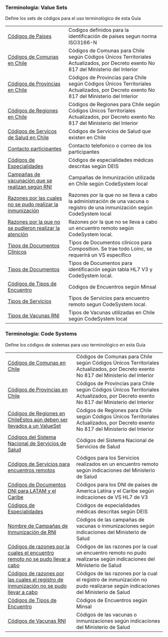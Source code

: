 ### Terminología: Value Sets

Define los sets de códigos para el uso terminológico de esta Guía

|     |     |
| --- | --- |
| [Códigos de Países](ValueSet-CodPais.html "ValueSet/CodPais") | Codigos definidos para la identificación de países segun norma ISO3166-N |
| [Códigos de Comunas en Chile](ValueSet-VSCodigosComunaCL.html "ValueSet/VSCodigosComunaCL") | Códigos de Comunas para Chile según Códigos Únicos Territoriales Actualizados, por Decreto exento No 817 del Ministerio del Interior |
| [Códigos de Provincias en Chile](ValueSet-VSCodigosProvinciasCL.html "ValueSet/VSCodigosProvinciasCL") | Códigos de Provincias para Chile según Códigos Únicos Territoriales Actualizados, por Decreto exento No 817 del Ministerio del Interior |
| [Códigos de Regiones en Chile](ValueSet-VSCodigosRegionesCL.html "ValueSet/VSCodigosRegionesCL") | Códigos de Regiones para Chile según Códigos Únicos Territoriales Actualizados, por Decreto exento No 817 del Ministerio del Interior |
| [Códigos de Servicos de Salud en Chile](ValueSet-VSCodigosServiciosSalud.html "ValueSet/VSCodigosServiciosSalud") | Códigos de Servicios de Salud que existen en Chile |
| [Contacto participantes](ValueSet-VSContactosec.html "ValueSet/VSContactosec") | Contacto telefonico o correo de los participantes |
| [Códigos de Especialidades](ValueSet-VSEspecialidadesDeisCL.html "ValueSet/VSEspecialidadesDeisCL") | Códigos de especialidades médicas descritas según DEIS |
| [Campañas de vacunación que se realizan según RNI](ValueSet-VSNombreCampana.html "ValueSet/VSNombreCampana") | Campañas de Inmunización utilizada en Chile según CodeSystem local |
| [Razones por las cuales no se pudo realizar la inmunización](ValueSet-VSRazonNOTinm.html "ValueSet/VSRazonNOTinm") | Razones por la que no se lleva a cabo la administración de una vacuna o registro de una inmunización según CodeSystem local |
| [Razones por la que no se pudieron realizar la atención](ValueSet-VSRazonNOT.html "ValueSet/VSRazonNOT") | Razones por la que no se lleva a cabo un encuentro remoto según CodeSystem local. |
| [Tipos de Documentos Clínicos](ValueSet-VSTiposDocClinic.html "ValueSet/VSTiposDocClinic") | Tipos de Documentos clínicos para Composition. Se trae todo Loinc, se requerirá un VS específico |
| [Tipos de Documentos](ValueSet-VSTiposDocumentos.html "ValueSet/VSTiposDocumentos") | Tipos de Documentos para identificación según tabla HL7 V3 y CodeSystem local. |
| [Códigos de Tipos de Encuentro](ValueSet-VSTiposEncuentro.html "ValueSet/VSTiposEncuentro") | Códigos de Encuentros según Minsal |
| [Tipos de Servicios](ValueSet-VSTiposServicio.html "ValueSet/VSTiposServicio") | Tipos de Servicios para encuentro remoto segun CodeSystem local. |
| [Tipos de Vacunas RNI](ValueSet-VSTiposVacunas.html "ValueSet/VSTiposVacunas") | Tipos de Vacunas utilizadas en Chile según CodeSystem local |

### Terminología: Code Systems

Define los códigos de sistemas para uso terminológico en esta Guía

|     |     |
| --- | --- |
| [Códigos de Comunas en Chile](CodeSystem-CSCodComunasCL.html "CodeSystem/CSCodComunasCL") | Códigos de Comunas para Chile según Códigos Únicos Territoriales Actualizados, por Decreto exento No 817 del Ministerio del Interior |
| [Códigos de Provincias en Chile](CodeSystem-CSCodProvinciasCL.html "CodeSystem/CSCodProvinciasCL") | Códigos de Provincias para Chile según Códigos Únicos Territoriales Actualizados, por Decreto exento No 817 del Ministerio del Interior |
| [Códigos de Regiones en ChileEstos aún deben ser llevados a un ValueSet](CodeSystem-CSCodRegionCL.html "CodeSystem/CSCodRegionCL") | Códigos de Regiones para Chile según Códigos Únicos Territoriales Actualizados, por Decreto exento No 817 del Ministerio del Interior |
| [Códigos del Sistema Nacional de Servicios de Salud](CodeSystem-CSCodSSalud.html "CodeSystem/CSCodSSalud") | Códigos del Sistema Nacional de Servicios de Salud |
| [Códigos de Servicios para encuentros remotos](CodeSystem-CSCodigoServicio.html "CodeSystem/CSCodigoServicio") | Códigos para los Servicios realizados en un encuentro remoto según indicaciones del Ministerio de Salud |
| [Códigos de Documentos DNI para LATAM y el Caribe](CodeSystem-CSCodigoDNI.html "CodeSystem/CSCodigoDNI") | Códigos para los DNI de países de America Latina y el Caribe según indicaciones de VS HL7 de V3 |
| [Códigos de Especialidades](CodeSystem-CSEspecialidadesDeisCL.html "CodeSystem/CSEspecialidadesDeisCL") | Códigos de especialidades médicas descritas según DEIS |
| [Nombre de Campañas de Inmunización de RNI](CodeSystem-CSNombreCampana.html "CodeSystem/CSNombreCampana") | Códigos de las campañas de vacunas o inmunizaciones según indicaciones del Ministerio de Salud |
| [Códigos de razones por la cuales el encuentro remoto no se pudo llevar a cabo](CodeSystem-CSRazonNOT.html "CodeSystem/CSRazonNOT") | Códigos de las razones por la cual un encuentro remoto no pudo realizarse según indicaciones del Ministerio de Salud |
| [Códigos de razones por las cuales el registro de inmunización no se pudo llevar a cabo](CodeSystem-CSRazonNOTinm.html "CodeSystem/CSRazonNOTinm") | Códigos de las razones por la cual el registro de inmunización no pudo realizarse según indicaciones del Ministerio de Salud |
| [Códigos de Tipos de Encuentro](CodeSystem-CSTiposEncuentro.html "CodeSystem/CSTiposEncuentro") | Códigos de Encuentros según Minsal |
| [Códigos de Vacunas RNI](CodeSystem-CSCodigoVacunas.html "CodeSystem/CSCodigoVacunas") | Códigos de las vacunas o inmunizaciones según indicaciones del Ministerio de Salud |